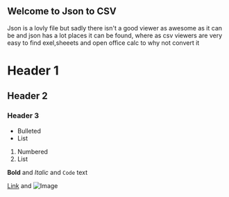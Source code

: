 ## Welcome to Json to CSV
Json is a lovly file but sadly there isn't a good viewer as awesome as it can be
and json has a lot places it can be found, where as 
csv viewers are very easy to find exel,sheeets and open office calc
to why not convert it
# Header 1
## Header 2
### Header 3

- Bulleted
- List

1. Numbered
2. List

**Bold** and _Italic_ and `Code` text

[Link](https://github.com/srini-pro/JSON-to-CSV/) and ![Image](https://repository-images.githubusercontent.com/395735231/2a53fef9-8ab3-43eb-928d-7cfe9ed52758)
```
